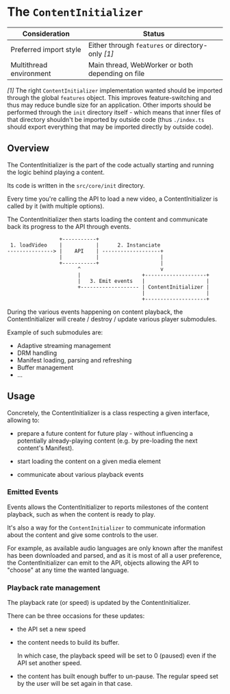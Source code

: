 # The `ContentInitializer` #####################################################

| Consideration           | Status                                            |
|-------------------------|---------------------------------------------------|
| Preferred import style  | Either through `features` or directory-only _[1]_ |
| Multithread environment | Main thread, WebWorker or both depending on file  |

_[1]_ The right `ContentInitializer` implementation wanted should be imported
through the global `features` object. This improves feature-switching and thus
may reduce bundle size for an application.
Other imports should be performed through the `init` directory itself - which
means that inner files of that directory shouldn't be imported by outside code
(thus `./index.ts` should export everything that may be imported directly by
outside code).

## Overview ####################################################################

The ContentInitializer is the part of the code actually starting and running the
logic behind playing a content.

Its code is written in the `src/core/init` directory.

Every time you're calling the API to load a new video, a ContentInitializer is
called by it (with multiple options).

The ContentInitializer then starts loading the content and communicate back its progress to
the API through events.

```
                 +-----------+
 1. loadVideo    |           |      2. Instanciate
---------------> |    API    | -------------------+
                 |           |                    |
                 +-----------+                    |
                       ^                          v
                       |                    +--------------------+
                       |   3. Emit events   |                    |
                       +------------------- | ContentInitializer |
                                            |                    |
                                            +--------------------+
```
During the various events happening on content playback, the ContentInitializer will
create / destroy / update various player submodules.

Example of such submodules are:
  - Adaptive streaming management
  - DRM handling
  - Manifest loading, parsing and refreshing
  - Buffer management
  - ...



## Usage #######################################################################

Concretely, the ContentInitializer is a class respecting a given interface,
allowing to:

  - prepare a future content for future play - without influencing a potentially
    already-playing content (e.g. by pre-loading the next content's Manifest).

  - start loading the content on a given media element

  - communicate about various playback events


### Emitted Events #############################################################

Events allows the ContentInitializer to reports milestones of the content
playback, such as when the content is ready to play.

It's also a way for the `ContentInitializer` to communicate information about
the content and give some controls to the user.

For example, as available audio languages are only known after the manifest has
been downloaded and parsed, and as it is most of all a user preference, the
ContentInitializer can emit to the API, objects allowing the API to "choose" at
any time the wanted language.



### Playback rate management ###################################################

The playback rate (or speed) is updated by the ContentInitializer.

There can be three occasions for these updates:

  - the API set a new speed

  - the content needs to build its buffer.

    In which case, the playback speed will be set to 0 (paused) even if the
    API set another speed.

  - the content has built enough buffer to un-pause.
    The regular speed set by the user will be set again in that case.
